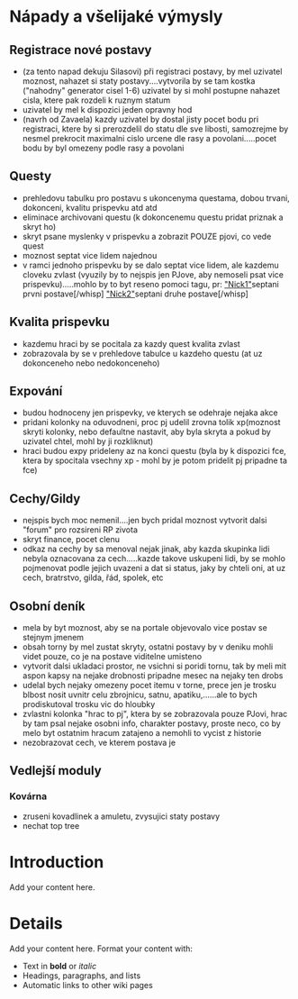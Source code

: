 # Nápady a všelijaké výmysly #

## Registrace nové postavy ##
  * (za tento napad dekuju Silasovi) při registraci postavy, by mel uzivatel moznost, nahazet si staty postavy....vytvorila by se tam kostka ("nahodny" generator cisel 1-6) uzivatel by si mohl postupne nahazet cisla, ktere pak rozdeli k ruznym statum
  * uzivatel by mel k dispozici jeden opravny hod
  * (navrh od Zavaela) kazdy uzivatel by dostal jisty pocet bodu pri registraci, ktere by si prerozdelil do statu dle sve libosti, samozrejme by nesmel prekrocit maximalni cislo urcene dle rasy a povolani.....pocet bodu by byl omezeny podle rasy a povolani
## Questy ##
  * prehledovu tabulku pro postavu s ukoncenyma questama, dobou trvani, dokonceni, kvalitu prispevku atd atd
  * eliminace archivovani questu (k dokoncenemu questu pridat priznak a skryt ho)
  * skryt psane myslenky v prispevku a zobrazit POUZE pjovi, co vede quest
  * moznost septat vice lidem najednou
  * v ramci jednoho prispevku by se dalo septat vice lidem, ale kazdemu cloveku zvlast (vyuzily by to nejspis jen PJove, aby nemoseli psat vice prispevku).....mohlo by to byt reseno pomoci tagu, pr: ["Nick1"](whisp.md)septani prvni postave[/whisp] ["Nick2"](whisp.md)septani druhe postave[/whisp]
## Kvalita prispevku ##
  * kazdemu hraci by se pocitala za kazdy quest kvalita zvlast
  * zobrazovala by se v prehledove tabulce u kazdeho questu (at uz dokonceneho nebo nedokonceneho)
## Expování ##
  * budou hodnoceny jen prispevky, ve kterych se odehraje nejaka akce
  * pridani kolonky na oduvodneni, proc pj udelil zrovna tolik xp(moznost skryti kolonky, nebo defaultne nastavit, aby byla skryta a pokud by uzivatel chtel, mohl by ji rozkliknut)
  * hraci budou expy prideleny az na konci questu (byla by k dispozici fce, ktera by spocitala vsechny xp - mohl by je potom pridelit pj pripadne ta fce)
## Cechy/Gildy ##
  * nejspis bych moc nemenil....jen bych pridal moznost vytvorit dalsi "forum" pro rozsireni RP zivota
  * skryt finance, pocet clenu
  * odkaz na cechy by sa menoval nejak jinak, aby kazda skupinka lidi nebyla oznacovana za cech.....kazde takove uskupeni lidi, by se mohlo pojmenovat podle jejich uvazeni a dat si status, jaky by chteli oni, at uz cech, bratrstvo, gilda, řád, spolek, etc
## Osobní deník ##
  * mela by byt moznost, aby se na portale objevovalo vice postav se stejnym jmenem
  * obsah torny by mel zustat skryty, ostatni postavy by v deniku mohli videt pouze, co je na postave viditelne umisteno
  * vytvorit dalsi ukladaci prostor, ne vsichni si poridi tornu, tak by meli mit aspon kapsy na nejake drobnosti pripadne mesec na nejaky ten drobs
  * udelal bych nejaky omezeny pocet itemu v torne, prece jen je trosku blbost nosit uvnitr celu zbrojnicu, satnu, apatiku,......ale to bych prodiskutoval trosku vic do hloubky
  * zvlastni kolonka "hrac to pj", ktera by se zobrazovala pouze PJovi, hrac by tam psal nejake osobni info, charakter postavy, proste neco, co by melo byt ostatnim hracum zatajeno a nemohli to vycist z historie
  * nezobrazovat cech, ve kterem postava je
## Vedlejší moduly ##
### Kovárna ###
  * zruseni kovadlinek a amuletu, zvysujici staty postavy
  * nechat top tree









# Introduction #

Add your content here.


# Details #

Add your content here.  Format your content with:
  * Text in **bold** or _italic_
  * Headings, paragraphs, and lists
  * Automatic links to other wiki pages
